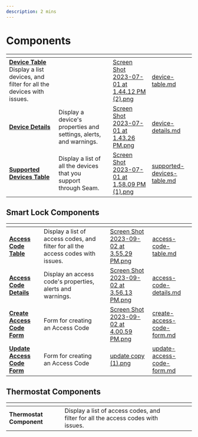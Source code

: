 ```yaml
---
description: 2 mins
---
```


# Components

<table data-card-size="large" data-view="cards"><thead><tr><th></th><th></th><th></th><th data-hidden data-card-cover data-type="files"></th><th data-hidden data-card-target data-type="content-ref"></th></tr></thead><tbody><tr><td><a href="device-table.md"><strong>Device Table</strong></a><br>Display a list devices, and filter for all the devices with issues.</td><td></td><td></td><td><a href="../../.gitbook/assets/Screen Shot 2023-07-01 at 1.44.12 PM (2).png">Screen Shot 2023-07-01 at 1.44.12 PM (2).png</a></td><td><a href="device-table.md">device-table.md</a></td></tr><tr><td><a href="device-details.md"><strong>Device Details</strong></a></td><td>Display a device's properties and settings, alerts, and warnings.</td><td></td><td><a href="../../.gitbook/assets/Screen Shot 2023-07-01 at 1.43.26 PM.png">Screen Shot 2023-07-01 at 1.43.26 PM.png</a></td><td><a href="device-details.md">device-details.md</a></td></tr><tr><td><a href="supported-devices-table.md"><strong>Supported Devices Table</strong></a></td><td>Display a list of all the devices that you support through Seam.</td><td></td><td><a href="../../.gitbook/assets/Screen Shot 2023-07-01 at 1.58.09 PM (1).png">Screen Shot 2023-07-01 at 1.58.09 PM (1).png</a></td><td><a href="supported-devices-table.md">supported-devices-table.md</a></td></tr></tbody></table>

## Smart Lock Components

<table data-card-size="large" data-view="cards"><thead><tr><th></th><th></th><th></th><th data-hidden data-card-cover data-type="files"></th><th data-hidden data-card-target data-type="content-ref"></th></tr></thead><tbody><tr><td><a href="access-code-table.md"><strong>Access Code Table</strong></a></td><td>Display a list of access codes, and filter for all the access codes with issues.</td><td></td><td><a href="../../.gitbook/assets/Screen Shot 2023-09-02 at 3.55.29 PM.png">Screen Shot 2023-09-02 at 3.55.29 PM.png</a></td><td><a href="access-code-table.md">access-code-table.md</a></td></tr><tr><td><a href="access-code-details.md"><strong>Access Code Details</strong></a></td><td>Display an access code's properties, alerts and warnings.</td><td></td><td><a href="../../.gitbook/assets/Screen Shot 2023-09-02 at 3.56.13 PM.png">Screen Shot 2023-09-02 at 3.56.13 PM.png</a></td><td><a href="access-code-details.md">access-code-details.md</a></td></tr><tr><td><a href="create-access-code-form.md"><strong>Create Access Code Form</strong></a></td><td>Form for creating an Access Code</td><td></td><td><a href="../../.gitbook/assets/Screen Shot 2023-09-02 at 4.00.59 PM.png">Screen Shot 2023-09-02 at 4.00.59 PM.png</a></td><td><a href="create-access-code-form.md">create-access-code-form.md</a></td></tr><tr><td><a href="update-access-code-form.md"><strong>Update Access Code Form</strong></a></td><td>Form for creating an Access Code</td><td></td><td><a href="../../.gitbook/assets/update copy (1).png">update copy (1).png</a></td><td><a href="update-access-code-form.md">update-access-code-form.md</a></td></tr></tbody></table>

## Thermostat Components

<table data-card-size="large" data-view="cards"><thead><tr><th></th><th></th><th></th><th data-hidden data-card-target data-type="content-ref"></th><th data-hidden data-card-cover data-type="files"></th></tr></thead><tbody><tr><td><strong>Thermostat Component</strong></td><td>Display a list of access codes, and filter for all the access codes with issues.</td><td></td><td></td><td></td></tr></tbody></table>

